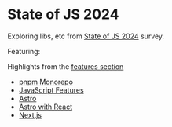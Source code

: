 # State of JS 2024

Exploring libs, etc from [State of JS 2024](https://2024.stateofjs.com/) survey.

Featuring:

Highlights from the [features section](https://2024.stateofjs.com/en-US/features)

- [pnpm Monorepo](https://pnpm.io/)
- [JavaScript Features](./packages/features/README.md)
- [Astro](./packages/astro-app/README.md)
- [Astro with React](./packages/astro-app-react/README.md)
- [Next.js](./packages/next-app/README.md)
